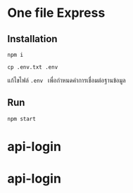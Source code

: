 # One file Express

## Installation

```
npm i

cp .env.txt .env
```

แก้ไขไฟล์ `.env ` เพื่อกำหนดค่าการเชื่อมต่อฐานข้อมูล

## Run

```
npm start
```
# api-login
# api-login
